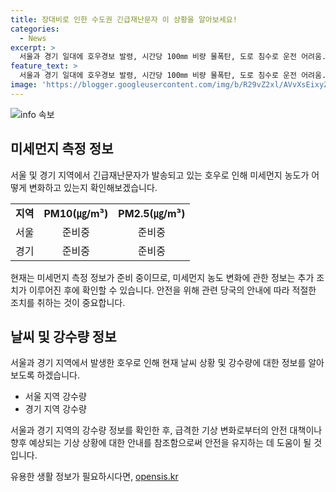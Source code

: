 ```yaml
---
title: 장대비로 인한 수도권 긴급재난문자 이 상황을 알아보세요!
categories:
  - News
excerpt: >
  서울과 경기 일대에 호우경보 발령, 시간당 100㎜ 비량 물폭탄, 도로 침수로 운전 어려움. 경기 북부 지역에 100㎜ 이상 강우 관측, 댐 방류 및 산사태 경보로 비상 대응. 서울 159㎜로 가장 많이 내리며 도로 통제 및 홍수주의보 발령. 150㎜ 이상 강우 예상되며 산사태 경보 및 주의보 내려져 수위 상태는 안정함.
feature_text: >
  서울과 경기 일대에 호우경보 발령, 시간당 100㎜ 비량 물폭탄, 도로 침수로 운전 어려움. 경기 북부 지역에 100㎜ 이상 강우 관측, 댐 방류 및 산사태 경보로 비상 대응. 서울 159㎜로 가장 많이 내리며 도로 통제 및 홍수주의보 발령. 150㎜ 이상 강우 예상되며 산사태 경보 및 주의보 내려져 수위 상태는 안정함.
image: 'https://blogger.googleusercontent.com/img/b/R29vZ2xl/AVvXsEixyZcFfHzMRdzZMjFBmAUKJYCLCGyLL1o632UiGVXcaFdKo_bkvkuCioo0uUKlGfBVcT3P84aROyZIXSBEx3Aw5nCQ3pTgDom1WDC4m8eifvWiAmWEEVb4x6G_l8C0QH225ldMjyaFvpxGEBGNO37VmDTDMHGhJPq73UglMfDca1-0aw/s1600/blogspot.png'
---
```


<p><img src="https://blogger.googleusercontent.com/img/b/R29vZ2xl/AVvXsEixyZcFfHzMRdzZMjFBmAUKJYCLCGyLL1o632UiGVXcaFdKo_bkvkuCioo0uUKlGfBVcT3P84aROyZIXSBEx3Aw5nCQ3pTgDom1WDC4m8eifvWiAmWEEVb4x6G_l8C0QH225ldMjyaFvpxGEBGNO37VmDTDMHGhJPq73UglMfDca1-0aw/s1600/blogspot.png" alt="info 속보" /></p>

<h2 data-ke-size="size26">미세먼지 측정 정보</h2>

<p data-ke-size="size16">서울 및 경기 지역에서 긴급재난문자가 발송되고 있는 호우로 인해 미세먼지 농도가 어떻게 변화하고 있는지 확인해보겠습니다.</p>

<table>
    <tr>
        <td style="text-align: center; height: 17px;"><b>지역</b></td>
        <td style="text-align: center; height: 17px;"><b>PM10(㎍/m³)</b></td>
        <td style="text-align: center; height: 17px;"><b>PM2.5(㎍/m³)</b></td>
    </tr>
    <tr>
        <td style="text-align: center; height: 17px;">서울</td>
        <td style="text-align: center; height: 17px;">준비중</td>
        <td style="text-align: center; height: 17px;">준비중</td>
    </tr>
    <tr>
        <td style="text-align: center; height: 17px;">경기</td>
        <td style="text-align: center; height: 17px;">준비중</td>
        <td style="text-align: center; height: 17px;">준비중</td>
    </tr>
</table>

<p data-ke-size="size16">현재는 미세먼지 측정 정보가 준비 중이므로, 미세먼지 농도 변화에 관한 정보는 추가 조치가 이루어진 후에 확인할 수 있습니다. 안전을 위해 관련 당국의 안내에 따라 적절한 조치를 취하는 것이 중요합니다.</p>

<h2 data-ke-size="size26">날씨 및 강수량 정보</h2>

<p data-ke-size="size16">서울과 경기 지역에서 발생한 호우로 인해 현재 날씨 상황 및 강수량에 대한 정보를 알아보도록 하겠습니다.</p>

<ul>
    <li>서울 지역 강수량</li>
    <li>경기 지역 강수량</li>
</ul>

<p data-ke-size="size16">서울과 경기 지역의 강수량 정보를 확인한 후, 급격한 기상 변화로부터의 안전 대책이나 향후 예상되는 기상 상황에 대한 안내를 참조함으로써 안전을 유지하는 데 도움이 될 것입니다.</p>
유용한 생활 정보가 필요하시다면, <a href="https://opensis.kr" rel="dofollow">opensis.kr</a>



